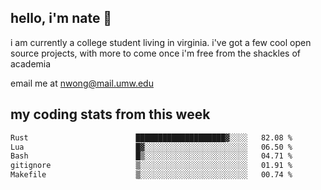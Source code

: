 ## hello, i'm nate 👋
i am currently a college student living in virginia. i've got a few cool open source projects, with more to come once i'm free from the shackles of academia 
 
email me at nwong@mail.umw.edu

## my coding stats from this week
<!--START_SECTION:waka-->

```txt
Rust                        ████████████████████▓░░░░   82.08 %
Lua                         █▓░░░░░░░░░░░░░░░░░░░░░░░   06.50 %
Bash                        █▒░░░░░░░░░░░░░░░░░░░░░░░   04.71 %
gitignore                   ▒░░░░░░░░░░░░░░░░░░░░░░░░   01.91 %
Makefile                    ▒░░░░░░░░░░░░░░░░░░░░░░░░   00.74 %
```

<!--END_SECTION:waka-->
